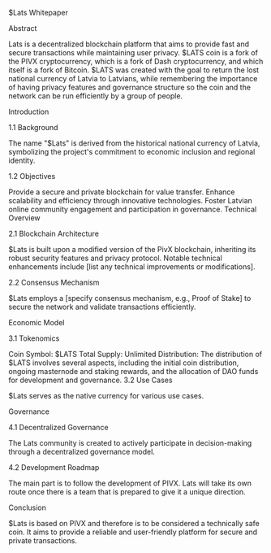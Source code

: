 $Lats Whitepaper

Abstract

Lats is a decentralized blockchain platform that aims to provide fast and secure transactions while maintaining user privacy. $LATS coin is a fork of the PIVX cryptocurrency, which is a fork of Dash cryptocurrency, and which itself is a fork of Bitcoin. $LATS was created with the goal to return the lost national currency of Latvia to Latvians, while remembering the importance of having privacy features and governance structure so the coin and the network can be run efficiently by a group of people.

Introduction

1.1 Background

The name "$Lats" is derived from the historical national currency of Latvia, symbolizing the project's commitment to economic inclusion and regional identity.

1.2 Objectives

Provide a secure and private blockchain for value transfer.
Enhance scalability and efficiency through innovative technologies.
Foster Latvian online community engagement and participation in governance.
Technical Overview

2.1 Blockchain Architecture

$Lats is built upon a modified version of the PivX blockchain, inheriting its robust security features and privacy protocol. Notable technical enhancements include [list any technical improvements or modifications].

2.2 Consensus Mechanism

$Lats employs a [specify consensus mechanism, e.g., Proof of Stake] to secure the network and validate transactions efficiently.

Economic Model

3.1 Tokenomics

Coin Symbol: $LATS
Total Supply: Unlimited
Distribution: The distribution of $LATS involves several aspects, including the initial coin distribution, ongoing masternode and staking rewards, and the allocation of DAO funds for development and governance.
3.2 Use Cases

$Lats serves as the native currency for various use cases.

Governance

4.1 Decentralized Governance

The Lats community is created to actively participate in decision-making through a decentralized governance model.

4.2 Development Roadmap

The main part is to follow the development of PIVX. Lats will take its own route once there is a team that is prepared to give it a unique direction.

Conclusion

$Lats is based on PIVX and therefore is to be considered a technically safe coin. It aims to provide a reliable and user-friendly platform for secure and private transactions.
